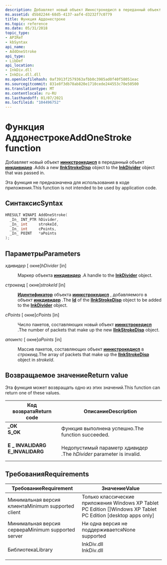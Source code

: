 ```yaml
---
description: Добавляет новый объект Иинкстрокедисп в переданный объект Инкдивидер.
ms.assetid: d5b82244-68d5-4137-aaf4-d3232f7c0779
title: Функция Аддонестроке
ms.topic: reference
ms.date: 05/31/2018
topic_type:
- APIRef
- kbSyntax
api_name:
- AddOneStroke
api_type:
- LibDef
api_location:
- InkDiv.dll
- InkDiv.dll.dll
ms.openlocfilehash: 0af3913f2579363afbb0c3985ad0f40f58051eac
ms.sourcegitcommit: 831e8f3db78ab820e1710cede244553c70e50500
ms.translationtype: MT
ms.contentlocale: ru-RU
ms.lasthandoff: 01/07/2021
ms.locfileid: "104496752"
---
```

# <a name="addonestroke-function"></a><span data-ttu-id="49e7e-103">Функция Аддонестроке</span><span class="sxs-lookup"><span data-stu-id="49e7e-103">AddOneStroke function</span></span>

<span data-ttu-id="49e7e-104">Добавляет новый объект [**иинкстрокедисп**](/windows/desktop/api/msinkaut/nn-msinkaut-iinkstrokedisp) в переданный объект [**инкдивидер**](inkdivider-class.md) .</span><span class="sxs-lookup"><span data-stu-id="49e7e-104">Adds a new [**IInkStrokeDisp**](/windows/desktop/api/msinkaut/nn-msinkaut-iinkstrokedisp) object to the [**InkDivider**](inkdivider-class.md) object that was passed in.</span></span>

<span data-ttu-id="49e7e-105">Эта функция не предназначена для использования в коде приложения.</span><span class="sxs-lookup"><span data-stu-id="49e7e-105">This function is not intended to be used by application code.</span></span>

## <a name="syntax"></a><span data-ttu-id="49e7e-106">Синтаксис</span><span class="sxs-lookup"><span data-stu-id="49e7e-106">Syntax</span></span>


```C++
HRESULT WINAPI AddOneStroke(
  _In_ INT_PTR hDivider,
  _In_ int     strokeId,
  _In_ int     cPoints,
  _In_ POINT   *aPoints
);
```



## <a name="parameters"></a><span data-ttu-id="49e7e-107">Параметры</span><span class="sxs-lookup"><span data-stu-id="49e7e-107">Parameters</span></span>

<dl> <dt>

<span data-ttu-id="49e7e-108">*хдивидер* \[ окне\]</span><span class="sxs-lookup"><span data-stu-id="49e7e-108">*hDivider* \[in\]</span></span>
</dt> <dd>

<span data-ttu-id="49e7e-109">Маркер объекта [**инкдивидер**](inkdivider-class.md) .</span><span class="sxs-lookup"><span data-stu-id="49e7e-109">A handle to the [**InkDivider**](inkdivider-class.md) object.</span></span>

</dd> <dt>

<span data-ttu-id="49e7e-110">*строкеид* \[ окне\]</span><span class="sxs-lookup"><span data-stu-id="49e7e-110">*strokeId* \[in\]</span></span>
</dt> <dd>

<span data-ttu-id="49e7e-111">[**Идентификатор**](/windows/desktop/api/msinkaut/nf-msinkaut-iinkstrokedisp-get_id) объекта [**иинкстрокедисп**](/windows/desktop/api/msinkaut/nn-msinkaut-iinkstrokedisp) , добавляемого в объект [**инкдивидер**](inkdivider-class.md) .</span><span class="sxs-lookup"><span data-stu-id="49e7e-111">The [**Id**](/windows/desktop/api/msinkaut/nf-msinkaut-iinkstrokedisp-get_id) of the [**IInkStrokeDisp**](/windows/desktop/api/msinkaut/nn-msinkaut-iinkstrokedisp) object to be added to the [**InkDivider**](inkdivider-class.md) object.</span></span>

</dd> <dt>

<span data-ttu-id="49e7e-112">*cPoints* \[ окне\]</span><span class="sxs-lookup"><span data-stu-id="49e7e-112">*cPoints* \[in\]</span></span>
</dt> <dd>

<span data-ttu-id="49e7e-113">Число пакетов, составляющих новый объект [**иинкстрокедисп**](/windows/desktop/api/msinkaut/nn-msinkaut-iinkstrokedisp) .</span><span class="sxs-lookup"><span data-stu-id="49e7e-113">The number of packets that make up the new [**IInkStrokeDisp**](/windows/desktop/api/msinkaut/nn-msinkaut-iinkstrokedisp) object.</span></span>

</dd> <dt>

<span data-ttu-id="49e7e-114">*апоинтс* \[ окне\]</span><span class="sxs-lookup"><span data-stu-id="49e7e-114">*aPoints* \[in\]</span></span>
</dt> <dd>

<span data-ttu-id="49e7e-115">Массив пакетов, составляющих объект [**иинкстрокедисп**](/windows/desktop/api/msinkaut/nn-msinkaut-iinkstrokedisp) в *строкеид*.</span><span class="sxs-lookup"><span data-stu-id="49e7e-115">The array of packets that make up the [**IInkStrokeDisp**](/windows/desktop/api/msinkaut/nn-msinkaut-iinkstrokedisp) object in *strokeId*.</span></span>

</dd> </dl>

## <a name="return-value"></a><span data-ttu-id="49e7e-116">Возвращаемое значение</span><span class="sxs-lookup"><span data-stu-id="49e7e-116">Return value</span></span>

<span data-ttu-id="49e7e-117">Эта функция может возвращать одно из этих значений.</span><span class="sxs-lookup"><span data-stu-id="49e7e-117">This function can return one of these values.</span></span>



| <span data-ttu-id="49e7e-118">Код возврата</span><span class="sxs-lookup"><span data-stu-id="49e7e-118">Return code</span></span>                                                                                  | <span data-ttu-id="49e7e-119">Описание</span><span class="sxs-lookup"><span data-stu-id="49e7e-119">Description</span></span>                                     |
|----------------------------------------------------------------------------------------------|-------------------------------------------------|
| <dl> <span data-ttu-id="49e7e-120"><dt>**\_ОК**</dt></span><span class="sxs-lookup"><span data-stu-id="49e7e-120"><dt>**S\_OK**</dt></span></span> </dl>         | <span data-ttu-id="49e7e-121">Функция выполнена успешно.</span><span class="sxs-lookup"><span data-stu-id="49e7e-121">The function succeeded.</span></span><br/>              |
| <dl> <span data-ttu-id="49e7e-122"><dt>**E \_ INVALIDARG**</dt></span><span class="sxs-lookup"><span data-stu-id="49e7e-122"><dt>**E\_INVALIDARG**</dt></span></span> </dl> | <span data-ttu-id="49e7e-123">Недопустимый параметр *хдивидер* .</span><span class="sxs-lookup"><span data-stu-id="49e7e-123">The *hDivider* parameter is invalid.</span></span><br/> |



 

## <a name="requirements"></a><span data-ttu-id="49e7e-124">Требования</span><span class="sxs-lookup"><span data-stu-id="49e7e-124">Requirements</span></span>



| <span data-ttu-id="49e7e-125">Требование</span><span class="sxs-lookup"><span data-stu-id="49e7e-125">Requirement</span></span> | <span data-ttu-id="49e7e-126">Значение</span><span class="sxs-lookup"><span data-stu-id="49e7e-126">Value</span></span> |
|-------------------------------------|---------------------------------------------------------------------------------------|
| <span data-ttu-id="49e7e-127">Минимальная версия клиента</span><span class="sxs-lookup"><span data-stu-id="49e7e-127">Minimum supported client</span></span><br/> | <span data-ttu-id="49e7e-128">Только классические приложения Windows XP Tablet PC Edition \[\]</span><span class="sxs-lookup"><span data-stu-id="49e7e-128">Windows XP Tablet PC Edition \[desktop apps only\]</span></span><br/>                         |
| <span data-ttu-id="49e7e-129">Минимальная версия сервера</span><span class="sxs-lookup"><span data-stu-id="49e7e-129">Minimum supported server</span></span><br/> | <span data-ttu-id="49e7e-130">Ни одна версия не поддерживается</span><span class="sxs-lookup"><span data-stu-id="49e7e-130">None supported</span></span><br/>                                                             |
| <span data-ttu-id="49e7e-131">Библиотека</span><span class="sxs-lookup"><span data-stu-id="49e7e-131">Library</span></span><br/>                  | <dl> <span data-ttu-id="49e7e-132"><dt>InkDiv.dll</dt></span><span class="sxs-lookup"><span data-stu-id="49e7e-132"><dt>InkDiv.dll</dt></span></span> </dl> |



 

 




